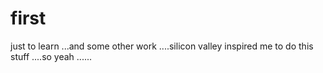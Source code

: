 # first
just to learn ...and some other work ....silicon valley inspired me to do this stuff ....so yeah ......
